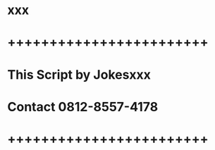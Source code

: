 # xxx
# ++++++++++++++++++++++++
# This Script by Jokesxxx
# Contact 0812-8557-4178
# ++++++++++++++++++++++++
